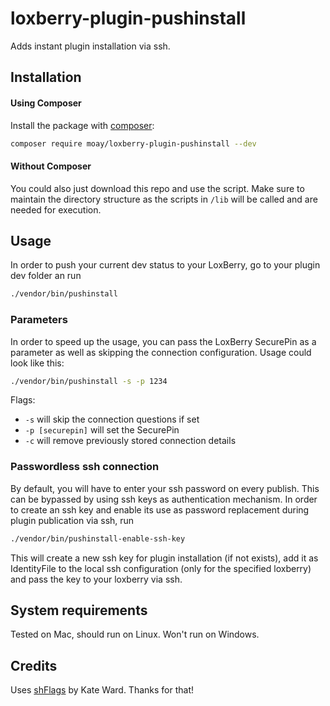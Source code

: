 # loxberry-plugin-pushinstall

Adds instant plugin installation via ssh.

## Installation

#### Using Composer

Install the package with [composer](https://getcomposer.org/):

```bash
composer require moay/loxberry-plugin-pushinstall --dev
```

#### Without Composer

You could also just download this repo and use the script. Make sure to maintain the directory structure
as the scripts in `/lib` will be called and are needed for execution.

## Usage

In order to push your current dev status to your LoxBerry, go to your plugin dev folder an run

```bash
./vendor/bin/pushinstall
```

### Parameters

In order to speed up the usage, you can pass the LoxBerry SecurePin as a parameter as well as skipping
the connection configuration. Usage could look like this:

```bash
./vendor/bin/pushinstall -s -p 1234
```

Flags:

* `-s` will skip the connection questions if set
* `-p [securepin]` will set the SecurePin
* `-c` will remove previously stored connection details


### Passwordless ssh connection

By default, you will have to enter your ssh password on every publish. This can be bypassed by using
ssh keys as authentication mechanism. In order to create an ssh key and enable its use as password
replacement during plugin publication via ssh, run

```bash
./vendor/bin/pushinstall-enable-ssh-key
```

This will create a new ssh key for plugin installation (if not exists), add it as IdentityFile to the local ssh configuration (only for 
the specified loxberry) and pass the key to your loxberry via ssh.

## System requirements

Tested on Mac, should run on Linux. Won't run on Windows.

## Credits

Uses [shFlags](https://github.com/kward/shflags) by Kate Ward. Thanks for that!
